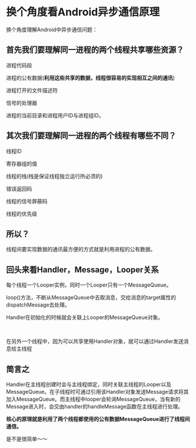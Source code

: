 # 换个角度看Android异步通信原理



换个角度理解Android中异步通信问题：



## 首先我们要理解同一进程的两个线程共享哪些资源？

进程代码段</br>

进程的公有数据(**利用这些共享的数据，线程很容易的实现相互之间的通讯**)</br>

进程打开的文件描述符</br>

信号的处理器</br>

进程的当前目录和进程用户ID与进程组ID。</br>



## 其次我们要理解同一进程的两个线程有哪些不同？

线程ID</br>

寄存器组的值</br>

线程的栈(栈是保证线程独立运行所必须的)</br>

错误返回码</br>

线程的信号屏蔽码</br>

线程的优先级</br>



## 所以？

线程间要实现数据的通讯最方便的方式就是利用进程的公有数据。



## 回头来看Handler，Message，Looper关系

每个线程一个Looper实例，同时一个Looper只有一个MessageQueue。</br>

loop()方法，不断从MessageQueue中去取消息，交给消息的target属性的dispatchMessage去处理。</br>

Handler在初始化的时候就会关联上Looper的MessageQueue对象。</br>

</br>

在另外一个线程中，因为可以共享使用Handler对象，就可以通过Handler发送消息给主线程</br>



## 简言之

Handler在主线程创建时会与主线程绑定，同时关联主线程的Looper以及MessageQueue。在子线程时可通过引用该Handler对象发送Message请求将其加入MessageQueue。而主线程中looper会轮询MessageQueue，当有新的Message进入时，会交由handler的handleMessage函数在主线程进行处理。</br>

**核心的原理就是利用了两个线程都使用的公有数据MessageQueue进行了线程间通信。**</br>

是不是很简单～～



